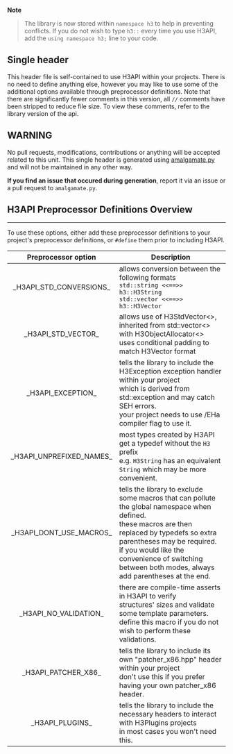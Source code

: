 **Note**
>The library is now stored within `namespace h3` to help in preventing conflicts. If you do not wish to type `h3::` every time you use H3API, add the `using namespace h3;` line to your code.

## Single header

This header file is self-contained to use H3API within your projects. There is no need to define anything else, however you may like to use some of the additional options available through preprocessor definitions. Note that there are significantly fewer comments in this version, all `//` comments have been stripped to reduce file size. To view these comments, refer to the library version of the api.

## WARNING

No pull requests, modifications, contributions or anything will be accepted related to this unit. This single header is generated using [amalgamate.py](../scripts/amalgamate.py) and will not be maintained in any other way. 

**If you find an issue that occured during generation**, report it via an issue or a pull request to `amalgamate.py`.

## H3API Preprocessor Definitions Overview
---
To use these options, either add these preprocessor definitions to your project's preprocessor definitions, or `#define` them prior to including H3API.

|      Preprocessor option     	| Description                                     	|
|:----------------------------:	|-------------------------------------------------	|
|   \_H3API\_STD\_CONVERSIONS\_   	| allows conversion between the following formats<br>`std::string <<==>> h3::H3String`<br>`std::vector <<==>> h3::H3Vector` |
|   \_H3API\_STD\_VECTOR\_   	| allows use of H3StdVector<>, inherited from std::vector<> with H3ObjectAllocator<><br>uses conditional padding to match H3Vector format |
|     \_H3API\_EXCEPTION\_     	| tells the library to include the H3Exception exception handler within your project<br>which is derived from std::exception and may catch SEH errors.<br>your project needs to use /EHa compiler flag to use it. |
| \_H3API\_UNPREFIXED\_NAMES\_ | most types created by H3API get a typedef without the `H3` prefix<br>e.g. `H3String` has an equivalent `String` which may be more convenient. |
| \_H3API\_DONT\_USE\_MACROS\_ 	| tells the library to exclude some macros that can pollute the global namespace when defined.<br>these macros are then replaced by typedefs so extra parentheses may be required.<br>if you would like the convenience of switching between both modes, always add parentheses at the end. |
|   \_H3API\_NO\_VALIDATION\_  	| there are compile-time asserts in H3API to verify<br>structures' sizes and validate some template parameters.<br>define this macro if you do not wish to perform these validations. |
|    \_H3API\_PATCHER\_X86\_   	| tells the library to include its own "patcher_x86.hpp" header within your project<br>don't use this if you prefer having your own patcher_x86 header. |
|      \_H3API\_PLUGINS\_      	| tells the library to include the necessary headers to interact with H3Plugins projects<br>in most cases you won't need this. |